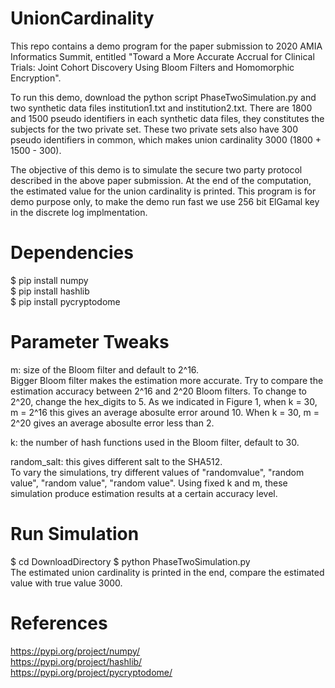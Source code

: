 # UnionCardinality
This repo contains a demo program for the paper submission to 2020 AMIA Informatics Summit, entitled "Toward a More Accurate Accrual for Clinical Trials: Joint Cohort Discovery Using Bloom Filters and Homomorphic Encryption". 

To run this demo, download the python script PhaseTwoSimulation.py and two synthetic data files institution1.txt and institution2.txt. There are 1800 and 1500 pseudo identifiers in each synthetic data files, they constitutes the subjects for the two private set. These two private sets also have 300 pseudo identifiers in common, which makes union cardinality 3000 (1800 + 1500 - 300).

The objective of this demo is to simulate the secure two party protocol described in the above paper submission. At the end of the computation, the estimated value for the union cardinality is printed. This program is for demo purpose only, to make the demo run fast we use 256 bit ElGamal key in the discrete log implmentation.

# Dependencies  
$ pip install numpy  
$ pip install hashlib  
$ pip install pycryptodome  

# Parameter Tweaks
m: size of the Bloom filter and default to 2^16.  
Bigger Bloom filter makes the estimation more accurate. Try to compare the estimation accuracy between 2^16 and 2^20 Bloom filters. To change to 2^20, change the hex_digits to 5. As we indicated in Figure 1, when k = 30, m = 2^16 this gives an average abosulte error around 10. When k = 30, m = 2^20 gives an average abosulte error less than 2.

k: the number of hash functions used in the Bloom filter, default to 30.  

random_salt: this gives different salt to the SHA512.  
To vary the simulations, try different values of "randomvalue", "random value", "random  value", "random   value". Using fixed k and m, these simulation produce estimation results at a certain accuracy level.

# Run Simulation
$ cd DownloadDirectory
$ python PhaseTwoSimulation.py  
The estimated union cardinality is printed in the end, compare the estimated value with true value 3000.

# References  
https://pypi.org/project/numpy/  
https://pypi.org/project/hashlib/  
https://pypi.org/project/pycryptodome/  
